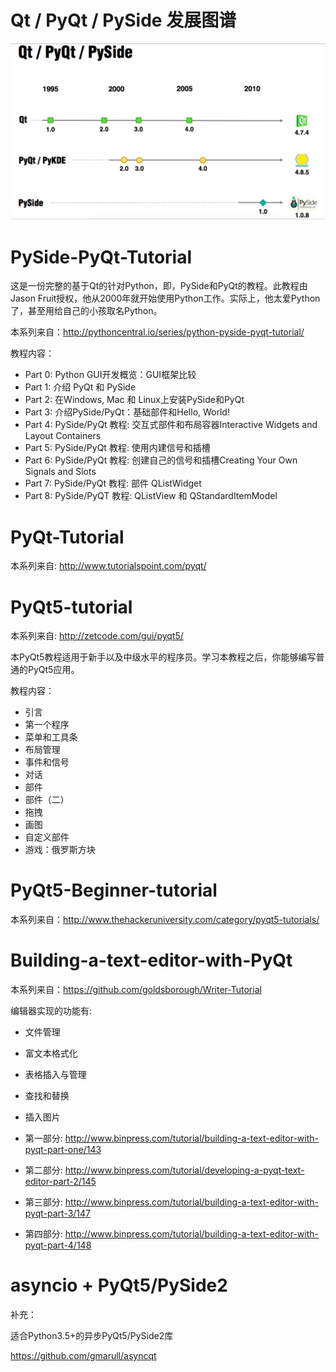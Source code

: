 # Qt / PyQt / PySide 发展图谱

![history](Images/qt_pyqt_pyside_history.png)


# PySide-PyQt-Tutorial
 
这是一份完整的基于Qt的针对Python，即，PySide和PyQt的教程。此教程由Jason Fruit授权，他从2000年就开始使用Python工作。实际上，他太爱Python了，甚至用给自己的小孩取名Python。  

本系列来自：http://pythoncentral.io/series/python-pyside-pyqt-tutorial/  

教程内容：  

- Part 0: Python GUI开发概览：GUI框架比较
- Part 1: 介绍 PyQt 和 PySide
- Part 2: 在Windows, Mac 和 Linux上安装PySide和PyQt
- Part 3: 介绍PySide/PyQt：基础部件和Hello, World!
- Part 4: PySide/PyQt 教程: 交互式部件和布局容器Interactive Widgets and Layout Containers
- Part 5: PySide/PyQt 教程: 使用内建信号和插槽
- Part 6: PySide/PyQt 教程: 创建自己的信号和插槽Creating Your Own Signals and Slots
- Part 7: PySide/PyQt 教程: 部件 QListWidget
- Part 8: PySide/PyQT 教程: QListView 和 QStandardItemModel

# PyQt-Tutorial

本系列来自: http://www.tutorialspoint.com/pyqt/

# PyQt5-tutorial

本系列来自: http://zetcode.com/gui/pyqt5/


本PyQt5教程适用于新手以及中级水平的程序员。学习本教程之后，你能够编写普通的PyQt5应用。  

教程内容：  

- 引言
- 第一个程序
- 菜单和工具条
- 布局管理
- 事件和信号
- 对话
- 部件
- 部件（二）
- 拖拽
- 画图
- 自定义部件
- 游戏：俄罗斯方块


# PyQt5-Beginner-tutorial

本系列来自：http://www.thehackeruniversity.com/category/pyqt5-tutorials/

# Building-a-text-editor-with-PyQt

本系列来自：https://github.com/goldsborough/Writer-Tutorial

编辑器实现的功能有:  

- 文件管理
- 富文本格式化
- 表格插入与管理
- 查找和替换
- 插入图片


- 第一部分: http://www.binpress.com/tutorial/building-a-text-editor-with-pyqt-part-one/143

- 第二部分: http://www.binpress.com/tutorial/developing-a-pyqt-text-editor-part-2/145

- 第三部分: http://www.binpress.com/tutorial/building-a-text-editor-with-pyqt-part-3/147

- 第四部分: http://www.binpress.com/tutorial/building-a-text-editor-with-pyqt-part-4/148

# asyncio + PyQt5/PySide2

补充：

适合Python3.5+的异步PyQt5/PySide2库

https://github.com/gmarull/asyncqt
